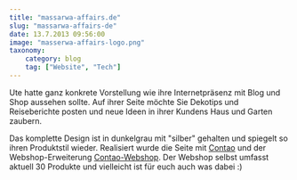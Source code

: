 ```yaml
---
title: "massarwa-affairs.de"
slug: "massarwa-affairs-de"
date: 13.7.2013 09:56:00
image: "masserwa-affairs-logo.png"
taxonomy:
    category: blog
    tag: ["Website", "Tech"]
---
```


Ute hatte ganz konkrete Vorstellung wie ihre Internetpräsenz mit Blog und Shop aussehen sollte.
Auf ihrer Seite möchte Sie Dekotips und Reiseberichte posten und neue Ideen in ihrer Kundens Haus und Garten zaubern.

Das komplette Design ist in dunkelgrau mit "silber" gehalten und spiegelt so ihren Produktstil wieder.
Realisiert wurde die Seite mit [Contao](http://contao.org) und der Webshop-Erweiterung [Contao-Webshop](http://www.contao-webshop.de/).  Der Webshop selbst umfasst aktuell 30 Produkte und vielleicht ist für euch auch was dabei :)
